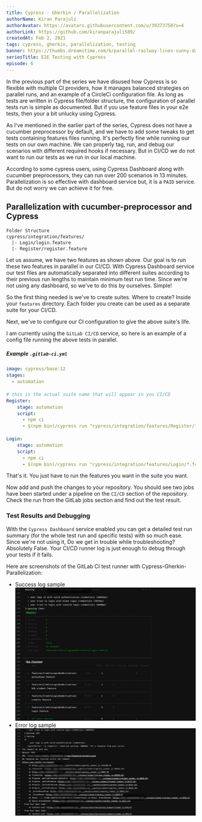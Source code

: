 ```yaml
---
title: Cypress - Gherkin / Parallelization
authorName: Kiran Parajuli
authorAvatar: https://avatars.githubusercontent.com/u/39373750?v=4
authorLink: https://github.com/kiranparajuli589/
createdAt: Feb 2, 2021
tags: cypress, gherkin, parallelization, testing
banner: https://thumbs.dreamstime.com/b/parallel-railway-lines-sunny-day-photo-bridge-above-white-balance-adjustment-parallel-lines-railway-115036060.jpg
seriesTitle: E2E Testing with Cypress
episode: 6
---
```


In the previous part of the series we have disused how Cypress is so flexible with multiple CI providers, how it manages balanced strategies on parallel runs, and an example of a CircleCi configuration file. As long as tests are written in Cypress file/folder structure, the configuration of parallel tests run is simple as documented. But if you use feature files in your e2e tests, then your a bit unlucky using Cypress.

As I've mentioned in the earlier part of the series, Cypress does not have a cucumber preprocessor by default, and we have to add some tweaks to get tests containing features files running. It's perfectly fine while running our tests on our own machine. We can properly tag, run, and debug our scenarios with different required hooks if necessary. But in CI/CD we do not want to run our tests as we run in our local machine.

According to some cypress users, using Cypress Dashboard along with cucumber preprocessors, they can run over 200 scenarios in 13 minutes. Parallelization is so effective with dashboard service but, it is a `PAID` service. But do not worry we can achieve it for free.

## Parallelization with cucumber-preprocessor and Cypress
```
Folder Structure
cypress/integration/features/
  |- Login/login.feature
  |- Register/register.feature
```
Let us assume, we have two features as shown above. Our goal is to run these two features in parallel in our CI/CD. With Cypress Dashboard service our test files are automatically separated into different suites according to their previous run lengths to maintain minimum test run time. Since we're not using any dashboard, so we've to do this by ourselves. Simple!

So the first thing needed is we've to create suites. Where to create? Inside your `features` directory. Each folder you create can be used as a separate suite for your CI/CD.

Next, we've to configure our CI configuration to give the above suite's life.

I am currently using the `GitLab CI/CD` service, so here is an example of a config file running the above tests in parallel.

##### Example `.gitlab-ci.yml`
```yaml
image: cypress/base:12
stages:
  - automation

# this is the actual suite name that will appear in you CI/CD
Register:
    stage: automation
    script:
      - npm ci
      - $(npm bin)/cypress run "cypress/integration/features/Register/*.feature"

Login:
    stage: automation
    script:
      - npm ci
      - $(npm bin)/cypress run "cypress/integration/features/Login/*.feature"
```

That's it. You just have to run the features you want in the suite you want.

Now add and push the changes to your repository. You should see two jobs have been started under a pipeline on the `CI/CD` section of the repository. Check the run from the GitLab jobs section and find out the test result.

### Test Results and Debugging
With the `Cypress Dashboard` service enabled you can get a detailed test run summary (for the whole test run and specific tests) with so much ease. Since we're not using it, Do we get in trouble while troubleshooting? Absolutely False. Your CI/CD runner log is just enough to debug through your tests if it fails.

Here are screenshots of the GitLab CI test runner with Cypress-Gherkin-Parallelization:
- Success log sample
![SuccessLog][successLog]
- Error log sample
![ErrorLog][errorLog]

[successLog]: /src/assets/TestingWithCypress/images/cypress_success_log_gitlab_ci.jpg 'Success Log'
[errorLog]: /src/assets/TestingWithCypress/images/cypress_error_log_gitlab_ci.jpg 'Error Log'
